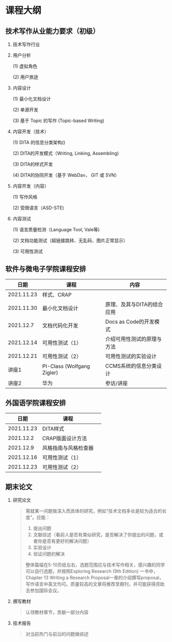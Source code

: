 # 课程大纲

##  技术写作从业能力要求（初级）

1. 技术写作行业

2. 用户分析

   (1)  虚拟角色

   (2)  用户旅途

3. 内容设计

   (1) 最小化文档设计

   (2) 单源开发

   (3) 基于 Topic 的写作 (Topic-based Writing)

4. 内容开发（技术）

   (1) DITA 的信息分类架构()

   (2) DITA的开发模式（Writing, Linking, Assembling)

   (3) DITA的样式开发

   (4) DITA的协同开发（基于 WebDav， GIT 或 SVN）

5. 内容开发（内容）

   (1) 写作风格

   (2) 受限语言（ASD-STE)

6. 内容测试

   (1) 语言质量检测（Language Tool, Vale等)

   (2) 文档功能测试（超链接跳转、无乱码、图片正常显示）
   
   (3) 可用性测试

## 软件与微电子学院课程安排

| 日期       | 课程                       | 内容                       |
| ---------- | -------------------------- | -------------------------- |
| 2021.11.23 | 样式、CRAP                 |                            |
| 2021.11.30 | 最小化文档设计             | 原理、及其与DITA的结合应用 |
| 2021.12.7  | 文档代码化开发             | Docs as Code的开发模式     |
| 2021.12.14 | 可用性测试（1）            | 介绍可用性测试的原理与方法 |
| 2021.12.21 | 可用性测试（2）            | 可用性测试的实验设计       |
| 讲座1      | PI-Class (Wolfgang Zigler) | CCMS系统的信息分类设计     |
| 讲座2      | 华为                       | 参访/讲座                  |

## 外国语学院课程安排

| 日期       | 课程                 |      |
| ---------- | -------------------- | ---- |
| 2021.11.23 | DITA样式             |      |
| 2021.12.2  | CRAP版面设计方法     |      |
| 2021.12.9  | 风格指南与风格检查器 |      |
| 2021.12.16 | 可用性测试（1）      |      |
| 2021.12.23 | 可用性测试（2）      |      |



## 期末论文

1. 研究论文

   > 需就某一问题做深入而具体的研究，例如“技术文档多长是较为适合的长度”。应能：
   >
   > 1. 提出问题
   > 2. 文献综述（看前人是否有类似研究，是否解决了你提出的问题，或者你是否有更好的解决问题）
   > 3. 实验设计
   > 4. 验证问题的解决
   >
   > 整体篇幅在5-10页纸左右，选题范围应与技术写作相关，感兴趣的同学可以自行选题，并按照Exploring Research (9th Edition) 一书中，Chapter 13 Writing a Research Proposal一章的介绍撰写proposal，写作语言中英文均可。质量较高的文章将推荐至期刊，并可能获得资助去参加国际会议。

2. 撰写教材

   >认领教材章节，贡献一部分内容

3. 技术报告

   >  对当前热门与前沿的问题做综述
